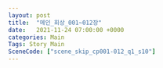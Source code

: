 ```yaml
---
layout: post
title:  "메인_회상_001~012장"
date:   2021-11-24 07:00:00 +0000
categories: Main
Tags: Story Main
SceneCode: ["scene_skip_cp001-012_q1_s10"]
---
```

